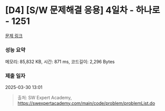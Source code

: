 # [D4] [S/W 문제해결 응용] 4일차 - 하나로 - 1251 

[문제 링크](https://swexpertacademy.com/main/code/problem/problemDetail.do?contestProbId=AV15StKqAQkCFAYD) 

### 성능 요약

메모리: 85,832 KB, 시간: 871 ms, 코드길이: 2,296 Bytes

### 제출 일자

2025-03-30 13:01



> 출처: SW Expert Academy, https://swexpertacademy.com/main/code/problem/problemList.do